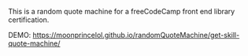 This is a random quote machine for a freeCodeCamp front end library certification.

DEMO: https://moonprincelol.github.io/randomQuoteMachine/get-skill-quote-machine/
